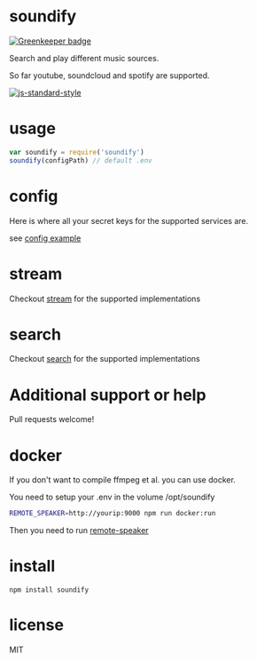 # soundify

[![Greenkeeper badge](https://badges.greenkeeper.io/JamesKyburz/soundify.svg)](https://greenkeeper.io/)

Search and play different music sources.

So far youtube, soundcloud and spotify are supported.

[![js-standard-style](https://cdn.rawgit.com/feross/standard/master/badge.svg)](https://github.com/feross/standard)

# usage

```javascript
var soundify = require('soundify')
soundify(configPath) // default .env
```

# config
Here is where all your secret keys for the supported services are.

see [config example]

# stream

Checkout [stream] for the supported implementations

# search

Checkout [search] for the supported implementations

# Additional support or help

Pull requests welcome!

# docker

If you don't want to compile ffmpeg et al. you can use docker.

You need to setup your .env in the volume /opt/soundify
```sh
REMOTE_SPEAKER=http://yourip:9000 npm run docker:run
```

Then you need to run [remote-speaker]

# install

```
npm install soundify
```

# license

MIT

[config example]: https://github.com/JamesKyburz/soundify/blob/master/.env.example

[stream]: https://github.com/JamesKyburz/soundify/tree/master/stream

[search]: https://github.com/JamesKyburz/soundify/tree/master/search

[remote-speaker]: https://github.com/jameskyburz/remote-speaker